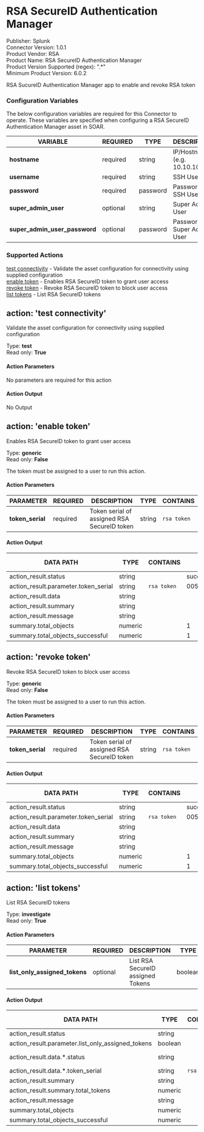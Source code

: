 [comment]: # "Auto-generated SOAR connector documentation"
# RSA SecureID Authentication Manager

Publisher: Splunk  
Connector Version: 1.0.1  
Product Vendor: RSA  
Product Name: RSA SecureID Authentication Manager  
Product Version Supported (regex): ".\*"  
Minimum Product Version: 6.0.2  

RSA SucureID Authentication Manager app to enable and revoke RSA token

[comment]: # "File: README.md"
[comment]: # "Copyright (c) 2023 Splunk Inc."
[comment]: # ""
[comment]: # "Licensed under the Apache License, Version 2.0 (the 'License');"
[comment]: # "you may not use this file except in compliance with the License."
[comment]: # "You may obtain a copy of the License at"
[comment]: # ""
[comment]: # "    http://www.apache.org/licenses/LICENSE-2.0"
[comment]: # ""
[comment]: # "Unless required by applicable law or agreed to in writing, software distributed under"
[comment]: # "the License is distributed on an 'AS IS' BASIS, WITHOUT WARRANTIES OR CONDITIONS OF ANY KIND,"
[comment]: # "either express or implied. See the License for the specific language governing permissions"
[comment]: # "and limitations under the License."
[comment]: # ""



### Configuration Variables
The below configuration variables are required for this Connector to operate.  These variables are specified when configuring a RSA SecureID Authentication Manager asset in SOAR.

VARIABLE | REQUIRED | TYPE | DESCRIPTION
-------- | -------- | ---- | -----------
**hostname** |  required  | string | IP/Hostname (e.g. 10.10.10.10)
**username** |  required  | string | SSH User
**password** |  required  | password | Password For SSH User
**super_admin_user** |  optional  | string | Super Admin User
**super_admin_user_password** |  optional  | password | Password For Super Admin User

### Supported Actions  
[test connectivity](#action-test-connectivity) - Validate the asset configuration for connectivity using supplied configuration  
[enable token](#action-enable-token) - Enables RSA SecureID token to grant user access  
[revoke token](#action-revoke-token) - Revoke RSA SecureID token to block user access  
[list tokens](#action-list-tokens) - List RSA SecureID tokens  

## action: 'test connectivity'
Validate the asset configuration for connectivity using supplied configuration

Type: **test**  
Read only: **True**

#### Action Parameters
No parameters are required for this action

#### Action Output
No Output  

## action: 'enable token'
Enables RSA SecureID token to grant user access

Type: **generic**  
Read only: **False**

The token must be assigned to a user to run this action.

#### Action Parameters
PARAMETER | REQUIRED | DESCRIPTION | TYPE | CONTAINS
--------- | -------- | ----------- | ---- | --------
**token_serial** |  required  | Token serial of assigned RSA SecureID token | string |  `rsa token` 

#### Action Output
DATA PATH | TYPE | CONTAINS | EXAMPLE VALUES
--------- | ---- | -------- | --------------
action_result.status | string |  |   success  failed 
action_result.parameter.token_serial | string |  `rsa token`  |   0056121890128 
action_result.data | string |  |  
action_result.summary | string |  |  
action_result.message | string |  |  
summary.total_objects | numeric |  |   1 
summary.total_objects_successful | numeric |  |   1   

## action: 'revoke token'
Revoke RSA SecureID token to block user access

Type: **generic**  
Read only: **False**

The token must be assigned to a user to run this action.

#### Action Parameters
PARAMETER | REQUIRED | DESCRIPTION | TYPE | CONTAINS
--------- | -------- | ----------- | ---- | --------
**token_serial** |  required  | Token serial of assigned RSA SecureID token | string |  `rsa token` 

#### Action Output
DATA PATH | TYPE | CONTAINS | EXAMPLE VALUES
--------- | ---- | -------- | --------------
action_result.status | string |  |   success  failed 
action_result.parameter.token_serial | string |  `rsa token`  |   0056121890128 
action_result.data | string |  |  
action_result.summary | string |  |  
action_result.message | string |  |  
summary.total_objects | numeric |  |   1 
summary.total_objects_successful | numeric |  |   1   

## action: 'list tokens'
List RSA SecureID tokens

Type: **investigate**  
Read only: **True**

#### Action Parameters
PARAMETER | REQUIRED | DESCRIPTION | TYPE | CONTAINS
--------- | -------- | ----------- | ---- | --------
**list_only_assigned_tokens** |  optional  | List RSA SecureID assigned Tokens | boolean | 

#### Action Output
DATA PATH | TYPE | CONTAINS | EXAMPLE VALUES
--------- | ---- | -------- | --------------
action_result.status | string |  |   success  failed 
action_result.parameter.list_only_assigned_tokens | boolean |  |   True  False 
action_result.data.\*.status | string |  |   Enabled  Disabled 
action_result.data.\*.token_serial | string |  `rsa token`  |   068283706629 
action_result.summary | string |  |  
action_result.summary.total_tokens | numeric |  |   25 
action_result.message | string |  |  
summary.total_objects | numeric |  |   1 
summary.total_objects_successful | numeric |  |   1 